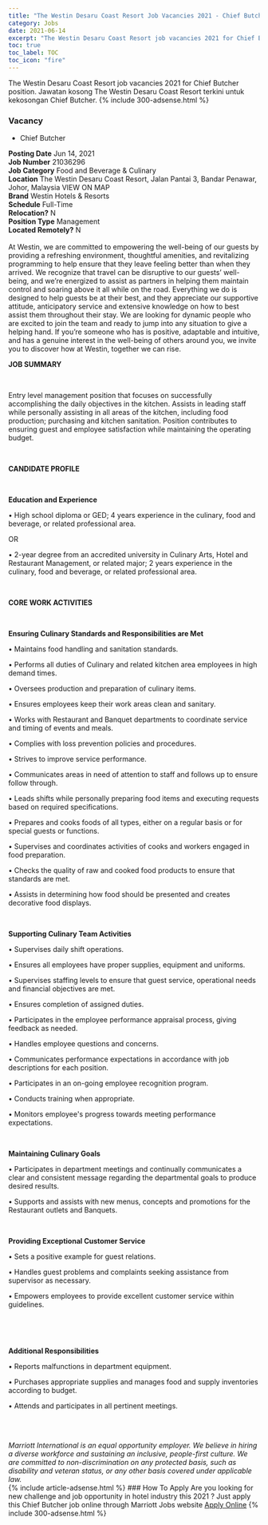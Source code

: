 ```yaml
---
title: "The Westin Desaru Coast Resort Job Vacancies 2021 - Chief Butcher" 
category: Jobs 
date: 2021-06-14 
excerpt: "The Westin Desaru Coast Resort job vacancies 2021 for Chief Butcher position. Jawatan kosong The Westin Desaru Coast Resort terkini untuk kekosongan Chief Butcher." 
toc: true 
toc_label: TOC 
toc_icon: "fire" 
--- 
```


The Westin Desaru Coast Resort job vacancies 2021 for Chief Butcher position. Jawatan kosong The Westin Desaru Coast Resort terkini untuk kekosongan Chief Butcher. 
{% include 300-adsense.html %} 
### Vacancy 
- Chief Butcher 
<div><div><b>Posting Date</b> Jun 14, 2021<br><b>Job Number</b> 21036296<br><b>Job Category</b> Food and Beverage &amp; Culinary<br><b>Location</b> The Westin Desaru Coast Resort, Jalan Pantai 3, Bandar Penawar, Johor, Malaysia VIEW ON MAP<br><b>Brand</b> Westin Hotels &amp; Resorts<br><b>Schedule</b> Full-Time<br><b>Relocation?</b> N<br><b>Position Type</b> Management<br><b>Located Remotely?</b> N<br><br>At Westin, we are committed to empowering the well-being of our guests by providing a refreshing environment, thoughtful amenities, and revitalizing programming to help ensure that they leave feeling better than when they arrived. We recognize that travel can be disruptive to our guests&#8217; well-being, and we&#8217;re energized to assist as partners in helping them maintain control and soaring above it all while on the road. Everything we do is designed to help guests be at their best, and they appreciate our supportive attitude, anticipatory service and extensive knowledge on how to best assist them throughout their stay. We are looking for dynamic people who are excited to join the team and ready to jump into any situation to give a helping hand. If you&#8217;re someone who has is positive, adaptable and intuitive, and has a genuine interest in the well-being of others around you, we invite you to discover how at Westin, together we can rise.<br></div><div> <p><strong>JOB SUMMARY</strong></p> <p>&#160;</p> <p>Entry level management position that focuses on successfully accomplishing the daily objectives in the kitchen. Assists in leading staff while personally assisting in all areas of the kitchen, including food production; purchasing and kitchen sanitation. Position contributes to ensuring guest and employee satisfaction while maintaining the operating budget.</p> <p>&#160;</p> <p><strong>CANDIDATE PROFILE </strong></p> <p>&#160;</p> <p><strong>Education and Experience</strong></p> <p>&#8226; High school diploma or GED; 4 years experience in the culinary, food and beverage, or related professional area.</p> <p>OR</p> <p>&#8226; 2-year degree from an accredited university in Culinary Arts, Hotel and Restaurant Management, or related major; 2 years experience in the culinary, food and beverage, or related professional area.</p> <p>&#160;</p> <p><strong>CORE WORK ACTIVITIES </strong></p> <p>&#160;</p> <p><strong>Ensuring Culinary Standards and Responsibilities are Met</strong></p> <p>&#8226; Maintains food handling and sanitation standards.</p> <p>&#8226; Performs all duties of Culinary and related kitchen area employees in high demand times.</p> <p>&#8226; Oversees production and preparation of culinary items.</p> <p>&#8226; Ensures employees keep their work areas clean and sanitary.</p> <p>&#8226; Works with Restaurant and Banquet departments to coordinate service and timing of events and meals.</p> <p>&#8226; Complies with loss prevention policies and procedures.</p> <p>&#8226; Strives to improve service performance.</p> <p>&#8226; Communicates areas in need of attention to staff and follows up to ensure follow through.</p> <p>&#8226; Leads shifts while personally preparing food items and executing requests based on required specifications.</p> <p>&#8226; Prepares and cooks foods of all types, either on a regular basis or for special guests or functions.</p> <p>&#8226; Supervises and coordinates activities of cooks and workers engaged in food preparation.</p> <p>&#8226; Checks the quality of raw and cooked food products to ensure that standards are met.</p> <p>&#8226; Assists in determining how food should be presented and creates decorative food displays.</p> <p>&#160;</p> <p><strong>Supporting Culinary Team Activities</strong></p> <p>&#8226; Supervises daily shift operations.</p> <p>&#8226; Ensures all employees have proper supplies, equipment and uniforms.</p> <p>&#8226; Supervises staffing levels to ensure that guest service, operational needs and financial objectives are met.</p> <p>&#8226; Ensures completion of assigned duties.</p> <p>&#8226; Participates in the employee performance appraisal process, giving feedback as needed.</p> <p>&#8226; Handles employee questions and concerns.</p> <p>&#8226; Communicates performance expectations in accordance with job descriptions for each position.</p> <p>&#8226; Participates in an on-going employee recognition program.</p> <p>&#8226; Conducts training when appropriate.</p> <p>&#8226; Monitors employee's progress towards meeting performance expectations.</p> <p>&#160;</p> <p><strong>Maintaining Culinary Goals</strong></p> <p>&#8226; Participates in department meetings and continually communicates a clear and consistent message regarding the departmental goals to produce desired results.</p> <p>&#8226; Supports and assists with new menus, concepts and promotions for the Restaurant outlets and Banquets.</p> <p>&#160;</p> <p><strong>Providing Exceptional Customer Service</strong></p> <p>&#8226; Sets a positive example for guest relations.</p> <p>&#8226; Handles guest problems and complaints seeking assistance from supervisor as necessary.</p> <p>&#8226; Empowers employees to provide excellent customer service within guidelines.</p> <p>&#160;</p> <p>&#160;</p> <p><strong>Additional Responsibilities</strong></p> <p>&#8226; Reports malfunctions in department equipment.</p> <p>&#8226; Purchases appropriate supplies and manages food and supply inventories according to budget.</p> <p>&#8226; Attends and participates in all pertinent meetings.</p> <p>&#160;</p> </div> <div> &#160;</div> <em>Marriott International is an equal opportunity employer.&#160;We believe in hiring a diverse workforce and sustaining an inclusive, people-first culture.&#160;We are committed to non-discrimination on&#160;any&#160;protected&#160;basis, such as disability and veteran status, or any other basis covered under applicable law.</em><br></div> 
{% include article-adsense.html %} 
### How To Apply 
Are you looking for new challenge and job opportunity in hotel industry this 2021 ?
Just apply this Chief Butcher job online through Marriott Jobs website 
<a href="https://jobs.marriott.com/marriott/jobs/21036296?lang=en-us" class="btn btn--info" target="_blank" rel="nofollow noopenner">Apply Online</a> 
{% include 300-adsense.html %} 